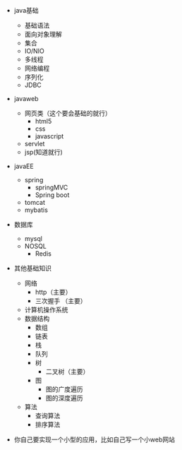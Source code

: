 - java基础
  - 基础语法
  - 面向对象理解
  - 集合
  - IO/NIO
  - 多线程
  - 网络编程
  - 序列化
  - JDBC

- javaweb
  - 网页类（这个要会基础的就行）
    - html5
    - css
    - javascript
  - servlet
  - jsp(知道就行)

- javaEE
  - spring
    - springMVC
    - Spring boot
  - tomcat
  - mybatis

- 数据库
  - mysql
  - NOSQL
    - Redis

- 其他基础知识
  - 网络
    - http（主要）
    - 三次握手 （主要）
  - 计算机操作系统
  - 数据结构
    - 数组
    - 链表
    - 栈
    - 队列
    - 树
      - 二叉树（主要）
    - 图
      - 图的广度遍历
      - 图的深度遍历
  - 算法
    - 查询算法
    - 排序算法

- 你自己要实现一个小型的应用，比如自己写一个小web网站
